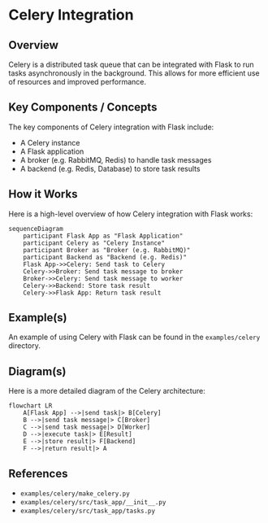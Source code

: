 # Celery Integration
## Overview
Celery is a distributed task queue that can be integrated with Flask to run tasks asynchronously in the background. This allows for more efficient use of resources and improved performance.

## Key Components / Concepts
The key components of Celery integration with Flask include:
* A Celery instance
* A Flask application
* A broker (e.g. RabbitMQ, Redis) to handle task messages
* A backend (e.g. Redis, Database) to store task results

## How it Works
Here is a high-level overview of how Celery integration with Flask works:
```mermaid
sequenceDiagram
    participant Flask App as "Flask Application"
    participant Celery as "Celery Instance"
    participant Broker as "Broker (e.g. RabbitMQ)"
    participant Backend as "Backend (e.g. Redis)"
    Flask App->>Celery: Send task to Celery
    Celery->>Broker: Send task message to broker
    Broker->>Celery: Send task message to worker
    Celery->>Backend: Store task result
    Celery->>Flask App: Return task result
```
## Example(s)
An example of using Celery with Flask can be found in the `examples/celery` directory.

## Diagram(s)
Here is a more detailed diagram of the Celery architecture:
```mermaid
flowchart LR
    A[Flask App] -->|send task|> B[Celery]
    B -->|send task message|> C[Broker]
    C -->|send task message|> D[Worker]
    D -->|execute task|> E[Result]
    E -->|store result|> F[Backend]
    F -->|return result|> A
```
## References
* `examples/celery/make_celery.py`
* `examples/celery/src/task_app/__init__.py`
* `examples/celery/src/task_app/tasks.py`